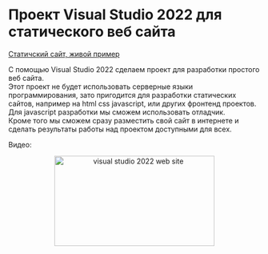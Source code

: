 # Проект Visual Studio 2022 для статического веб сайта  
[Статичский сайт, живой пример](https://creativcode-ru.github.io/static-website/) 

C помощью Visual Studio 2022 сделаем проект для разработки простого веб сайта.  
Этот проект не будет использовать серверные языки программирования, зато пригодится для разработки статических сайтов, например на html css javascript, или других фронтенд проектов.  
Для javascript разработки мы сможем использовать отладчик.    
Кроме того мы сможем сразу разместить свой сайт в интернете и сделать результаты работы над проектом доступными для всех. 

Видео:  
<p align="center">
   <a  href="https://youtu.be/tTR5zbVvrf4" target="_blank" title="Проект Visual Studio для создания статического веб сайта" >
       <img src="https://img.youtube.com/vi/tTR5zbVvrf4/mqdefault.jpg" width="320" height="180" alt="visual studio 2022 web site">
   </a>
</p>
